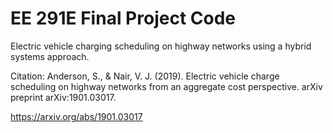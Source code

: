 # EE 291E Final Project Code

Electric vehicle charging scheduling on highway networks using a hybrid systems approach.

Citation: Anderson, S., & Nair, V. J. (2019). Electric vehicle charge scheduling on highway networks from an aggregate cost perspective. arXiv preprint arXiv:1901.03017.

https://arxiv.org/abs/1901.03017
